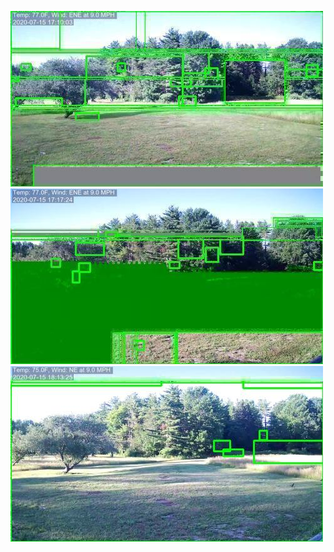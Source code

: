 ![20200715-162513-165518](in/20200715/20200715-162513-165518_0_.jpg)
![20200715-165523-172528](in/20200715/20200715-165523-172528_0_.jpg)
![20200715-172533-175538](in/20200715/20200715-172533-175538_0_.jpg)
